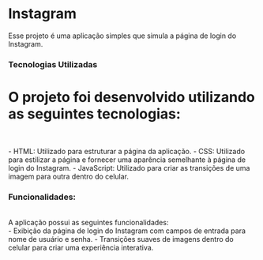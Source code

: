 # Instagram
<p>Esse projeto é uma aplicação simples que simula a página de login do Instagram. <p/>

### Tecnologias Utilizadas

<h1>O projeto foi desenvolvido utilizando as seguintes tecnologias:</h1>
<br>
<p>- HTML: Utilizado para estruturar a página da aplicação.
- CSS: Utilizado para estilizar a página e fornecer uma aparência semelhante à página de login do Instagram.
- JavaScript: Utilizado para criar as transições de uma imagem para outra dentro do celular. </p>

### Funcionalidades:
<br>
A aplicação possui as seguintes funcionalidades: 
<br>
- Exibição da página de login do Instagram com campos de entrada para nome de usuário e senha.
- Transições suaves de imagens dentro do celular para criar uma experiência interativa.
